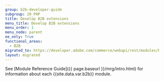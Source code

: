 ```yaml
---
group: b2b-developer-guide
subgroup: 20_PHP
title: Develop B2B extensions
menu_title: Develop B2B extensions
menu_order: 1
menu_node: parent
ee_only: True
functional_areas:
  - B2B
migrated_to: https://developer.adobe.com/commerce/webapi/rest/modules/b2b/extensions
layout: migrated
---
```


See [Module Reference Guide]({{ page.baseurl }}/mrg/intro.html) for information about each {{site.data.var.b2b}} module.
